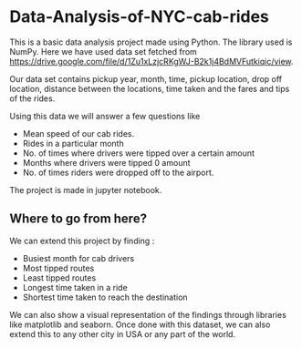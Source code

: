 # Data-Analysis-of-NYC-cab-rides
This is a basic data analysis project made using Python. The library used is NumPy. Here we have used data set fetched from https://drive.google.com/file/d/1Zu1xLzjcRKgWJ-B2k1j4BdMVFutkiqic/view.  

Our data set contains pickup year, month, time, pickup location, drop off location, distance between the locations, time taken and the fares and tips of the rides.  

Using this data we will answer a few questions like 
* Mean speed of our cab rides. 
* Rides in a particular month 
* No. of times where drivers were tipped over a certain amount 
* Months where drivers were tipped 0 amount 
* No. of times riders were dropped off to the airport.

The project is made in jupyter notebook. 

## Where to go from here?
We can extend this project by finding :
* Busiest month for cab drivers
* Most tipped routes
* Least tipped routes
* Longest time taken in a ride
* Shortest time taken to reach the destination

We can also show a visual representation of the findings through libraries like matplotlib and seaborn. Once done with this dataset, we can also extend this to any other city in USA or any part of the world.
